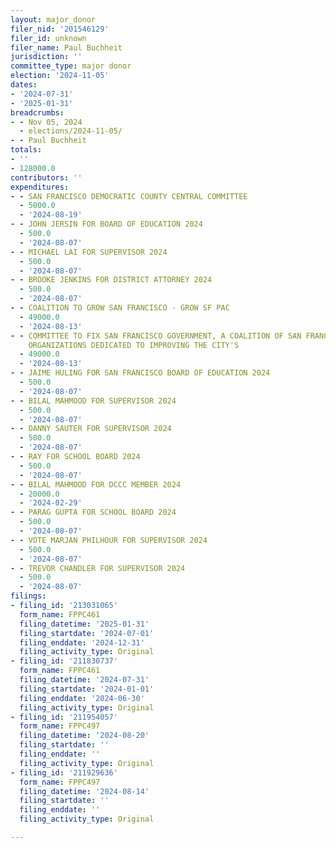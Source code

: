 ```yaml
---
layout: major_donor
filer_nid: '201546129'
filer_id: unknown
filer_name: Paul Buchheit
jurisdiction: ''
committee_type: major donor
election: '2024-11-05'
dates:
- '2024-07-31'
- '2025-01-31'
breadcrumbs:
- - Nov 05, 2024
  - elections/2024-11-05/
- - Paul Buchheit
totals:
- ''
- 128000.0
contributors: ''
expenditures:
- - SAN FRANCISCO DEMOCRATIC COUNTY CENTRAL COMMITTEE
  - 5000.0
  - '2024-08-19'
- - JOHN JERSIN FOR BOARD OF EDUCATION 2024
  - 500.0
  - '2024-08-07'
- - MICHAEL LAI FOR SUPERVISOR 2024
  - 500.0
  - '2024-08-07'
- - BROOKE JENKINS FOR DISTRICT ATTORNEY 2024
  - 500.0
  - '2024-08-07'
- - COALITION TO GROW SAN FRANCISCO - GROW SF PAC
  - 49000.0
  - '2024-08-13'
- - COMMITTEE TO FIX SAN FRANCISCO GOVERNMENT, A COALITION OF SAN FRANCISCO CIVIC
    ORGANIZATIONS DEDICATED TO IMPROVING THE CITY'S
  - 49000.0
  - '2024-08-13'
- - JAIME HULING FOR SAN FRANCISCO BOARD OF EDUCATION 2024
  - 500.0
  - '2024-08-07'
- - BILAL MAHMOOD FOR SUPERVISOR 2024
  - 500.0
  - '2024-08-07'
- - DANNY SAUTER FOR SUPERVISOR 2024
  - 500.0
  - '2024-08-07'
- - RAY FOR SCHOOL BOARD 2024
  - 500.0
  - '2024-08-07'
- - BILAL MAHMOOD FOR DCCC MEMBER 2024
  - 20000.0
  - '2024-02-29'
- - PARAG GUPTA FOR SCHOOL BOARD 2024
  - 500.0
  - '2024-08-07'
- - VOTE MARJAN PHILHOUR FOR SUPERVISOR 2024
  - 500.0
  - '2024-08-07'
- - TREVOR CHANDLER FOR SUPERVISOR 2024
  - 500.0
  - '2024-08-07'
filings:
- filing_id: '213031065'
  form_name: FPPC461
  filing_datetime: '2025-01-31'
  filing_startdate: '2024-07-01'
  filing_enddate: '2024-12-31'
  filing_activity_type: Original
- filing_id: '211830737'
  form_name: FPPC461
  filing_datetime: '2024-07-31'
  filing_startdate: '2024-01-01'
  filing_enddate: '2024-06-30'
  filing_activity_type: Original
- filing_id: '211954057'
  form_name: FPPC497
  filing_datetime: '2024-08-20'
  filing_startdate: ''
  filing_enddate: ''
  filing_activity_type: Original
- filing_id: '211929636'
  form_name: FPPC497
  filing_datetime: '2024-08-14'
  filing_startdate: ''
  filing_enddate: ''
  filing_activity_type: Original

---
```


